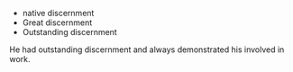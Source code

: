 



- native discernment
- Great discernment
- Outstanding discernment



He had outstanding discernment and always demonstrated his involved in work.